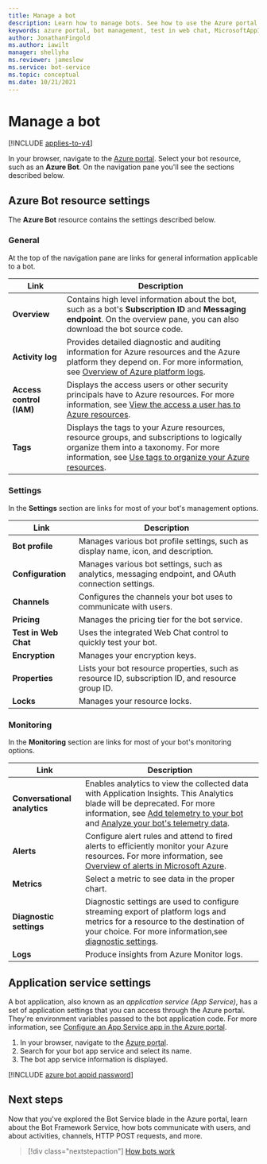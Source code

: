 ```yaml
---
title: Manage a bot
description: Learn how to manage bots. See how to use the Azure portal to find information on activity logs, build options, debug settings, and other properties.
keywords: azure portal, bot management, test in web chat, MicrosoftAppID, MicrosoftAppPassword, application settings
author: JonathanFingold
ms.author: iawilt
manager: shellyha
ms.reviewer: jameslew
ms.service: bot-service
ms.topic: conceptual
ms.date: 10/21/2021
---
```


# Manage a bot

[!INCLUDE [applies-to-v4](includes/applies-to-v4-current.md)]

In your browser, navigate to the [Azure portal](https://ms.portal.azure.com/). Select your bot resource, such as an **Azure Bot**. On the navigation pane you'll see the sections described below.

## Azure Bot resource settings

The **Azure Bot** resource contains the settings described below.

### General

At the top of the navigation pane are links for general information applicable to a bot.

| Link | Description |
|--|--|
| **Overview** | Contains high level information about the bot, such as a bot's **Subscription ID** and **Messaging endpoint**. On the overview pane, you can also download the bot source code. |
| **Activity log** | Provides detailed diagnostic and auditing information for Azure resources and the Azure platform they depend on. For more information, see [Overview of Azure platform logs](/azure/azure-monitor/platform/platform-logs-overview). |
| **Access control (IAM)** | Displays the access users or other security principals have to Azure resources. For more information, see [View the access a user has to Azure resources](/azure/role-based-access-control/check-access). |
| **Tags** | Displays the tags to your Azure resources, resource groups, and subscriptions to logically organize them into a taxonomy. For more information, see [Use tags to organize your Azure resources](/azure/azure-resource-manager/management/tag-resources). |

### Settings

In the **Settings** section are links for most of your bot's management options.

| Link | Description |
|--|--|
| **Bot profile** | Manages various bot profile settings, such as display name, icon, and description. |
| **Configuration** | Manages various bot settings, such as analytics, messaging endpoint, and OAuth connection settings. |
| **Channels** | Configures the channels your bot uses to communicate with users. |
| **Pricing** | Manages the pricing tier for the bot service. |
| **Test in Web Chat** | Uses the integrated Web Chat control to quickly test your bot. |
| **Encryption** | Manages your encryption keys. |
| **Properties** | Lists your bot resource properties, such as resource ID, subscription ID, and resource group ID. |
| **Locks** | Manages your resource locks. |

### Monitoring

In the **Monitoring** section are links for most of your bot's monitoring options.

| Link | Description |
|--|--|
| **Conversational analytics** | Enables analytics to view the collected data with Application Insights. This Analytics blade will be deprecated. For more information, see [Add telemetry to your bot](/azure/bot-service/bot-builder-telemetry?view=azure-bot-service-4.0&tabs=csharp&WT.mc_id=Portal-Microsoft_Azure_BotService&preserve-view=true) and [Analyze your bot's telemetry data](/azure/bot-service/bot-builder-telemetry-analytics-queries?view=azure-bot-service-4.0&WT.mc_id=Portal-Microsoft_Azure_BotService&preserve-view=true). |
| **Alerts** | Configure alert rules and attend to fired alerts to efficiently monitor your Azure resources. For more information, see [Overview of alerts in Microsoft Azure](/azure/azure-monitor/alerts/alerts-overview?toc=%2Fazure%2Fazure-monitor%2Ftoc.json). |
| **Metrics** | Select a metric to see data in the proper chart. |
| **Diagnostic settings** | Diagnostic settings are used to configure streaming export of platform logs and metrics for a resource to the destination of your choice. For more information,see [diagnostic settings](/azure/azure-monitor/essentials/diagnostic-settings?WT.mc_id=Portal-Microsoft_Azure_Monitoring&tabs=CMD). |
| **Logs** | Produce insights from Azure Monitor logs. |

## Application service settings

A bot application, also known as an *application service (App Service)*, has a set of application settings that you can access through the Azure portal. They're environment variables passed to the bot application code. For more information, see [Configure an App Service app in the Azure portal](/azure/app-service/configure-common).

1. In your browser, navigate to the [Azure portal](https://ms.portal.azure.com/).
1. Search for your bot app service and select its name.
1. The bot app service information is displayed.

[!INCLUDE [azure bot appid password](includes/authentication/azure-bot-appid-password.md)]

## Next steps

Now that you've explored the Bot Service blade in the Azure portal, learn about the Bot Framework Service, how bots communicate with users, and about activities, channels, HTTP POST requests, and more.

> [!div class="nextstepaction"]
> [How bots work](v4sdk/bot-builder-basics.md)
